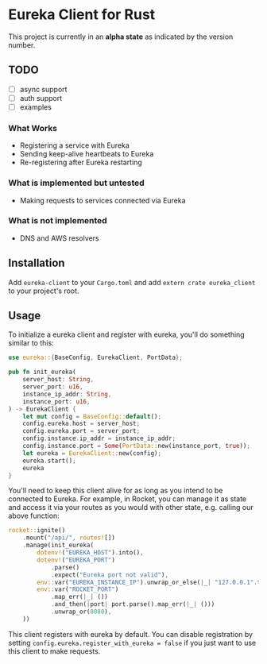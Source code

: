# Eureka Client for Rust

This project is currently in an **alpha state** as indicated by the version number.

## TODO

- [ ] async support
- [ ] auth support
- [ ] examples

### What Works

- Registering a service with Eureka
- Sending keep-alive heartbeats to Eureka
- Re-registering after Eureka restarting

### What is implemented but untested

- Making requests to services connected via Eureka

### What is not implemented

- DNS and AWS resolvers

## Installation

Add `eureka-client` to your `Cargo.toml` and add `extern crate eureka_client` to your project's root.

## Usage

To initialize a eureka client and register with eureka, you'll do something similar to this:

```rust
use eureka::{BaseConfig, EurekaClient, PortData};

pub fn init_eureka(
    server_host: String,
    server_port: u16,
    instance_ip_addr: String,
    instance_port: u16,
) -> EurekaClient {
    let mut config = BaseConfig::default();
    config.eureka.host = server_host;
    config.eureka.port = server_port;
    config.instance.ip_addr = instance_ip_addr;
    config.instance.port = Some(PortData::new(instance_port, true));
    let eureka = EurekaClient::new(config);
    eureka.start();
    eureka
}
```

You'll need to keep this client alive for as long as you intend to be connected to Eureka.
For example, in Rocket, you can manage it as state and access it via your routes as you would with other state, e.g. calling our above function:

```rust
rocket::ignite()
    .mount("/api/", routes![])
    .manage(init_eureka(
        dotenv!("EUREKA_HOST").into(),
        dotenv!("EUREKA_PORT")
            .parse()
            .expect("Eureka port not valid"),
        env::var("EUREKA_INSTANCE_IP").unwrap_or_else(|_| "127.0.0.1".to_string()),
        env::var("ROCKET_PORT")
            .map_err(|_| ())
            .and_then(|port| port.parse().map_err(|_| ()))
            .unwrap_or(8080),
    ))
```

This client registers with eureka by default. You can disable registration by setting `config.eureka.register_with_eureka = false`
if you just want to use this client to make requests.
